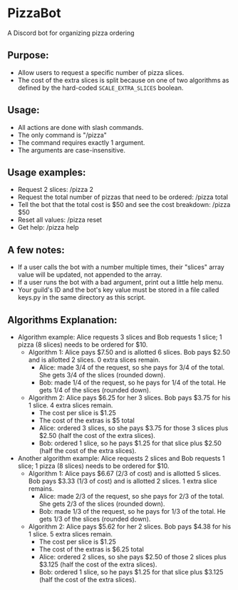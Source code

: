 # PizzaBot
A Discord bot for organizing pizza ordering

## Purpose: 
 - Allow users to request a specific number of pizza slices.
 - The cost of the extra slices is split because on one of two algorithms as defined by the hard-coded `SCALE_EXTRA_SLICES` boolean.

## Usage:
 - All actions are done with slash commands. 
 - The only command is "/pizza"
 - The command requires exactly 1 argument.
 - The arguments are case-insensitive.

## Usage examples:
 - Request 2 slices: /pizza 2
 - Request the total number of pizzas that need to be ordered: /pizza total
 - Tell the bot that the total cost is $50 and see the cost breakdown: /pizza $50
 - Reset all values: /pizza reset
 - Get help: /pizza help

## A few notes:
 - If a user calls the bot with a number multiple times, their "slices" array value will be updated, not appended to the array.
 - If a user runs the bot with a bad argument, print out a little help menu.
 - Your guild's ID and the bot's key value must be stored in a file called keys.py in the same directory as this script.

## Algorithms Explanation:
 - Algorithm example: Alice requests 3 slices and Bob requests 1 slice; 1 pizza (8 slices) needs to be ordered for $10.
    - Algorithm 1: Alice pays $7.50 and is allotted 6 slices. Bob pays $2.50 and is allotted 2 slices. 0 extra slices remain.
       - Alice: made 3/4 of the request, so she pays for 3/4 of the total. She gets 3/4 of the slices (rounded down).
       - Bob: made 1/4 of the request, so he pays for 1/4 of the total. He gets 1/4 of the slices (rounded down).
    - Algorithm 2: Alice pays $6.25 for her 3 slices. Bob pays $3.75 for his 1 slice. 4 extra slices remain.
       - The cost per slice is $1.25
       - The cost of the extras is $5 total
       - Alice: ordered 3 slices, so she pays $3.75 for those 3 slices plus $2.50 (half the cost of the extra slices).
       - Bob: ordered 1 slice, so he pays $1.25 for that slice plus $2.50 (half the cost of the extra slices).
 - Another algorithm example: Alice requests 2 slices and Bob requests 1 slice; 1 pizza (8 slices) needs to be ordered for $10.
    - Algorithm 1: Alice pays $6.67 (2/3 of cost) and is allotted 5 slices. Bob pays $3.33 (1/3 of cost) and is allotted 2 slices. 1 extra slice remains.
       - Alice: made 2/3 of the request, so she pays for 2/3 of the total. She gets 2/3 of the slices (rounded down).
       - Bob: made 1/3 of the request, so he pays for 1/3 of the total. He gets 1/3 of the slices (rounded down).
    - Algorithm 2: Alice pays $5.62 for her 2 slices. Bob pays $4.38 for his 1 slice. 5 extra slices remain.
       - The cost per slice is $1.25
       - The cost of the extras is $6.25 total
       - Alice: ordered 2 slices, so she pays $2.50 of those 2 slices plus $3.125 (half the cost of the extra slices).
       - Bob: ordered 1 slice, so he pays $1.25 for that slice plus $3.125 (half the cost of the extra slices).
